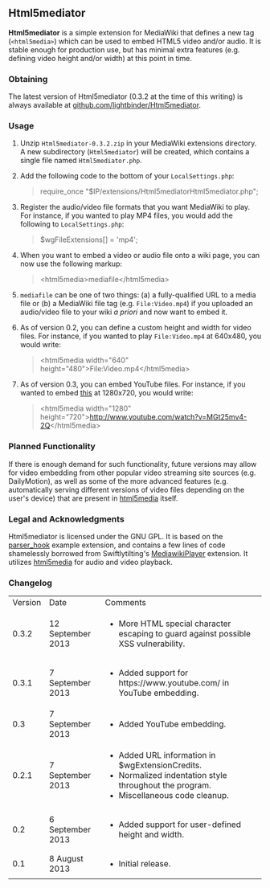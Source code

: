 ## Html5mediator ##
**Html5mediator** is a simple extension for MediaWiki that defines a new tag (`<html5media>`) which can be used to embed HTML5 video and/or audio.  It is stable enough for production use, but has minimal extra features (e.g. defining video height and/or width) at this point in time.

### Obtaining ###
The latest version of Html5mediator (0.3.2 at the time of this writing) is always available at [github.com/lightbinder/Html5mediator](https://github.com/lightbinder/Html5mediator).

### Usage ###
1. Unzip `Html5mediator-0.3.2.zip` in your MediaWiki extensions directory.  A new subdirectory (`Html5mediator`) will be created, which contains a single file named `Html5mediator.php`.
2. Add the following code to the bottom of your `LocalSettings.php`:

	> require_once "$IP/extensions/Html5mediatorHtml5mediator.php";
3. Register the audio/video file formats that you want MediaWiki to play.  For instance, if you wanted to play MP4 files, you would add the following to `LocalSettings.php`:

	> $wgFileExtensions[] = 'mp4';
4. When you want to embed a video or audio file onto a wiki page, you can now use the following markup:
 
	> &lt;html5media&gt;mediafile&lt;/html5media&gt; 
5. `mediafile` can be one of two things: (a) a fully-qualified URL to a media file or (b) a MediaWiki file tag (e.g. `File:Video.mp4`) if you uploaded an audio/video file to your wiki *a priori* and now want to embed it.
6. As of version 0.2, you can define a custom height and width for video files.  For instance, if you wanted to play `File:Video.mp4` at 640x480, you would write:

	> &lt;html5media width="640" height="480"&gt;File:Video.mp4&lt;/html5media&gt;

7. As of version 0.3, you can embed YouTube files.  For instance, if you wanted to embed [this](http://www.youtube.com/watch?v=MGt25mv4-2Q) at 1280x720, you would write:

	> &lt;html5media width="1280" height="720"&gt;http://www.youtube.com/watch?v=MGt25mv4-2Q</html5media&gt;
	
### Planned Functionality ###
If there is enough demand for such functionality, future versions may allow for video embedding from other popular video streaming site sources (e.g. DailyMotion), as well as some of the more advanced features (e.g. automatically serving different versions of video files depending on the user's device) that are present in [html5media](http://html5media.info/) itself.

### Legal and Acknowledgments ###
Html5mediator is licensed under the GNU GPL.  It is based on the [parser_hook](https://svn.wikimedia.org/viewvc/mediawiki/trunk/extensions/examples/) example extension, and contains a few lines of code shamelessly borrowed from Swiftlytilting's [MediawikiPlayer](http://www.mediawiki.org/wiki/Extension:MediawikiPlayer) extension.  It utilizes [html5media](http://html5media.info/) for audio and video playback.

### Changelog ###
<table>
	<tr>
		<td>Version</td>
		<td>Date</td>
		<td>Comments</td>
	</tr>
	<tr>
		<td>0.3.2</td>
		<td>12 September 2013</td>
		<td>
			<ul>
				<li>More HTML special character escaping to guard against possible XSS vulnerability.</li>
			</ul>
		</td>
	</tr>		
	<tr>
		<td>0.3.1</td>
		<td>7 September 2013</td>
		<td>
			<ul>
				<li>Added support for https://www.youtube.com/ in YouTube embedding.</li>
			</ul>
		</td>
	</tr>	
	<tr>
		<td>0.3</td>
		<td>7 September 2013</td>
		<td>
			<ul>
				<li>Added YouTube embedding.</li>
			</ul>
		</td>
	</tr>	
	<tr>
		<td>0.2.1</td>
		<td>7 September 2013</td>
		<td>
			<ul>
				<li>Added URL information in $wgExtensionCredits.</li>
				<li>Normalized indentation style throughout the program.</li>
				<li>Miscellaneous code cleanup.</li>
			</ul>
		</td>
	</tr>	
	<tr>
		<td>0.2</td>
		<td>6 September 2013</td>
		<td>
			<ul>
				<li>Added support for user-defined height and width.</li>
			</ul>
		</td>
	</tr>
	<tr>
		<td>0.1</td>
		<td>8 August 2013</td>
		<td>
			<ul>
				<li>Initial release.</li>
			</ul>
		</td>
	</tr>
</table>
